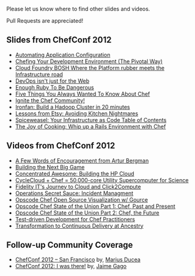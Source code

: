 Please let us know where to find other slides and videos.

Pull Requests are appreciated!

## Slides from ChefConf 2012

* [Automating Application Configuration](http://blog.geeksgonemad.com/2012/05/automating-application-configuration.html)
* [Chefing Your Development Environment (The Pivotal Way)](http://dl.dropbox.com/u/14813764/presentations/pivotal_workstation_chefconf/slides.html)
* [Cloud Foundry BOSH Where the Platform rubber meets the Infrastructure road](http://www.slideshare.net/chanezon/cloud-foundry-bosh-where-the-platform-rubber-meets-the-infrastructure-road-chefconf)
* [DevOps isn't just for the Web](https://speakerdeck.com/u/juanje/p/devops-isnt-just-for-the-web)
* [Enough Ruby To Be Dangerous](http://ampledata.org/enough_ruby_to_be_dangerous.html)
* [Five Things You Always Wanted To Know About Chef](https://speakerdeck.com/u/nathenharvey/p/5-things-you-always-wanted-to-know-about-chef)
* [Ignite the Chef Community!](https://speakerdeck.com/u/nathenharvey/p/ignite-chef-community)
* [Ironfan: Build a Hadoop Cluster in 20 minutes](http://www.slideshare.net/temujin9/chefconf-2012)
* [Lessons from Etsy: Avoiding Kitchen Nightmares](http://www.slideshare.net/mcdonnps/lessons-from-etsy-avoiding-kitchen-nightmares-chefconf-2012)
* [Spiceweasel:  Your Infrastructure as Code Table of Contents](http://www.slideshare.net/mattray/chefconf-2012-spiceweasel)
* [The Joy of Cooking:  Whip up a Rails Environment with Chef](https://speakerdeck.com/u/nathenharvey/p/whip-up-a-rails-environment-with-chef-chefconf)

## Videos from ChefConf 2012

* [A Few Words of Encouragement from Artur Bergman](http://www.youtube.com/watch?v=qRnTejOMbZU)
* [Building the Next Big Game](http://www.youtube.com/watch?v=VzihagU1fmw&feature=plcp)
* [Concentrated Awesome: Building the HP Cloud](http://www.youtube.com/watch?v=O8kfqWonJlY&feature=plcp)
* [CycleCloud + Chef = 50,000-core Utility Supercomputer for Science](http://www.youtube.com/watch?v=cEaQB6e7G0Q)
* [Fidelity IT's Journey to Cloud and Click2Compute](http://www.youtube.com/watch?v=NXhV8sFdPV0)
* [Operations Secret Sauce: Incident Managment](http://www.youtube.com/watch?v=4d38Ena1Abo)
* [Opscode Chef Open Source Visualization w/ Gource](http://www.youtube.com/watch?v=ZIlWCE4FCqw)
* [Opscode Chef State of the Union Part 1: Chef, Past and Present](http://www.youtube.com/watch?v=bAWjqE5FCxI)
* [Opscode Chef State of the Union Part 2: Chef, the Future](http://www.youtube.com/watch?v=Lv89JG81-9M)
* [Test-driven Development for Chef Practitioners](http://www.youtube.com/watch?v=o2e0aZUAVGw)
* [Transformation to Continuous Delivery at Ancestry](http://www.youtube.com/watch?v=J6g10f83yVE)

## Follow-up Community Coverage

* [ChefConf 2012 – San Francisco](http://www.ducea.com/2012/05/18/chefconf-2012-san-francisco/) by, [Marius Ducea](http://twitter.com/mariusducea)
* [ChefConf 2012: I was there!](http://www.jaimegago.com/chefconf-2012-i-was-there/) by, [Jaime Gago](https://twitter.com/#!/JaimeGagoTech)
